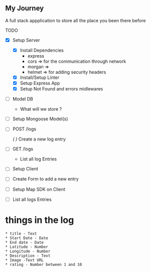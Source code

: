 ## My Journey

A full stack appplication to store all the place you been there before 

TODO

* [x] Setup Server 

   * [x] Install Dependencies 
        * express 
        * cors => for the communication through network
        * morgan =>
        * helmet => for adding security headers 
   * [x] Install/Setup Linter
   * [x] Setup Express App 
   * [x] Setup Not Found and errors midlewares 

* [ ] Model DB

   * What will we store ?

* [ ] Setup Mongoose Model(s)

* [ ] POST /logs

    *( )* Create a new log entry 

* [ ] GET /logs 

    * List all log Entries 

* [ ] Setup Client 

* [ ] Create Form to add a new entry 

* [ ] Setup Map SDK on Client 

* [ ] List all logs Entries 


# things in the log 

    * title - Text 
    * Start Date - Date
    * End date - Date 
    * Latitude - Number 
    * Longitude - Number
    * Description - Text 
    * Image -Text URL
    * rating - Number between 1 and 10 